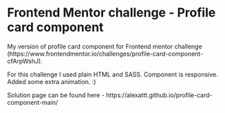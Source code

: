 # Frontend Mentor challenge - Profile card component

<p>My version of profile card component for Frontend mentor challenge (https://www.frontendmentor.io/challenges/profile-card-component-cfArpWshJ).</p>
<p>For this challenge I used plain HTML and SASS. Component is responsive. Added some extra animation. :)</p>
<p>Solution page can be found here - https://alexattt.github.io/profile-card-component-main/</p>
